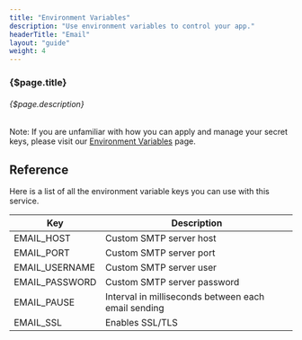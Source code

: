 ```yaml
---
title: "Environment Variables"
description: "Use environment variables to control your app."
headerTitle: "Email"
layout: "guide"
weight: 4
---
```


### {$page.title}

###### {$page.description}

<aside>

Note: If you are unfamiliar with how you can apply and manage your secret keys, please visit our [Environment Variables](/docs/intro/environment-variables.html) page.

</aside>

<article id="1">

## Reference

Here is a list of all the environment variable keys you can use with this service.

<div class="table-container">

| Key | Description |
| - | - |
| EMAIL_HOST | Custom SMTP server host |
| EMAIL_PORT | Custom SMTP server port |
| EMAIL_USERNAME | Custom SMTP server user |
| EMAIL_PASSWORD | Custom SMTP server password |
| EMAIL_PAUSE | Interval in milliseconds between each email sending |
| EMAIL_SSL | Enables SSL/TLS |

</div>

</article>
